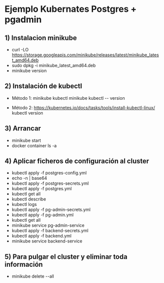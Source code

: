 # Ejemplo Kubernates Postgres + pgadmin

## 1) Instalacion minikube
- curl -LO https://storage.googleapis.com/minikube/releases/latest/minikube_latest_amd64.deb
- sudo dpkg -i minikube_latest_amd64.deb
- minikube version

## 2) Instalación de kubectl
- Método 1:
minikube kubectl
minikube kubectl -- version

- Método 2:
	https://kubernetes.io/docs/tasks/tools/install-kubectl-linux/
	kubectl version

## 3) Arrancar 
- minikube start
- docker container ls -a

## 4) Aplicar ficheros de configuración al cluster
- kubectl apply -f postgres-config.yml
- echo -n <string> | base64
- kubectl apply -f postgres-secrets.yml
- kubectl apply -f postgres.yml
- kubectl get all
- kubectl describe <id>
- kubectl logs <id>
- kubectl apply -f pg-admin-secrets.yml
- kubectl apply -f pg-admin.yml
- kubectl get all
- minikube service pg-admin-service
- kubectl apply -f backend-secrets.yml
- kubectl apply -f backend.yml
- minikube service backend-service

## 5) Para pulgar el cluster y eliminar toda información
- minikube delete --all